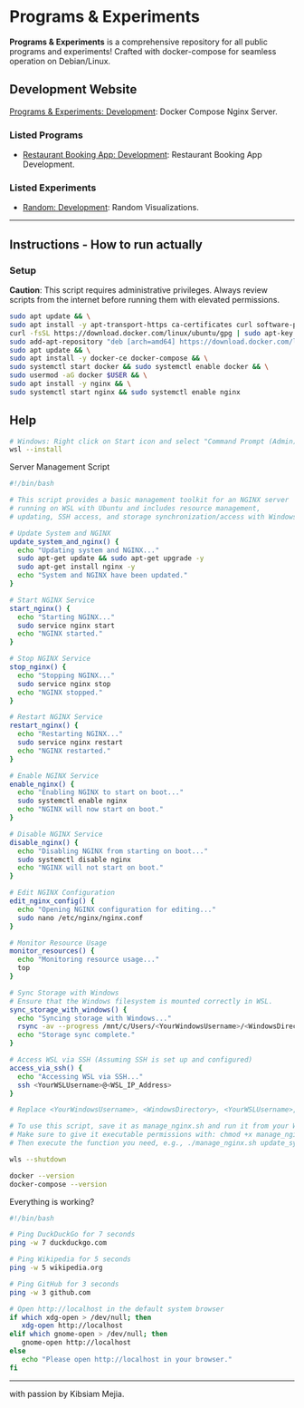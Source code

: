 # Programs & Experiments

**Programs & Experiments** is a comprehensive repository for all public programs and experiments! Crafted with docker-compose for seamless operation on Debian/Linux.

## Development Website

[Programs & Experiments: Development](https://kibsaimmejia.github.io/Programs): Docker Compose Nginx Server.

### Listed Programs

- [Restaurant Booking App: Development](https://kibsaimmejia.github.io/Programs/RestaurantBooking): Restaurant Booking App Development.

### Listed Experiments

- [Random: Development](https://kibsaimmejia.github.io/Programs/Random): Random Visualizations.

---

## Instructions - How to run actually

### Setup

**Caution**: This script requires administrative privileges. Always review scripts from the internet before running them with elevated permissions.

``` bash
sudo apt update && \
sudo apt install -y apt-transport-https ca-certificates curl software-properties-common && \
curl -fsSL https://download.docker.com/linux/ubuntu/gpg | sudo apt-key add - && \
sudo add-apt-repository "deb [arch=amd64] https://download.docker.com/linux/ubuntu $(lsb_release -cs) stable" && \
sudo apt update && \
sudo apt install -y docker-ce docker-compose && \
sudo systemctl start docker && sudo systemctl enable docker && \
sudo usermod -aG docker $USER && \
sudo apt install -y nginx && \
sudo systemctl start nginx && sudo systemctl enable nginx
```

## Help

``` bash
# Windows: Right click on Start icon and select "Command Prompt (Admin)"
wsl --install
```
Server Management Script
``` bash
#!/bin/bash

# This script provides a basic management toolkit for an NGINX server
# running on WSL with Ubuntu and includes resource management,
# updating, SSH access, and storage synchronization/access with Windows.

# Update System and NGINX
update_system_and_nginx() {
  echo "Updating system and NGINX..."
  sudo apt-get update && sudo apt-get upgrade -y
  sudo apt-get install nginx -y
  echo "System and NGINX have been updated."
}

# Start NGINX Service
start_nginx() {
  echo "Starting NGINX..."
  sudo service nginx start
  echo "NGINX started."
}

# Stop NGINX Service
stop_nginx() {
  echo "Stopping NGINX..."
  sudo service nginx stop
  echo "NGINX stopped."
}

# Restart NGINX Service
restart_nginx() {
  echo "Restarting NGINX..."
  sudo service nginx restart
  echo "NGINX restarted."
}

# Enable NGINX Service
enable_nginx() {
  echo "Enabling NGINX to start on boot..."
  sudo systemctl enable nginx
  echo "NGINX will now start on boot."
}

# Disable NGINX Service
disable_nginx() {
  echo "Disabling NGINX from starting on boot..."
  sudo systemctl disable nginx
  echo "NGINX will not start on boot."
}

# Edit NGINX Configuration
edit_nginx_config() {
  echo "Opening NGINX configuration for editing..."
  sudo nano /etc/nginx/nginx.conf
}

# Monitor Resource Usage
monitor_resources() {
  echo "Monitoring resource usage..."
  top
}

# Sync Storage with Windows
# Ensure that the Windows filesystem is mounted correctly in WSL.
sync_storage_with_windows() {
  echo "Syncing storage with Windows..."
  rsync -av --progress /mnt/c/Users/<YourWindowsUsername>/<WindowsDirectory> /home/<YourWSLUsername>/<TargetDirectory>
  echo "Storage sync complete."
}

# Access WSL via SSH (Assuming SSH is set up and configured)
access_via_ssh() {
  echo "Accessing WSL via SSH..."
  ssh <YourWSLUsername>@<WSL_IP_Address>
}

# Replace <YourWindowsUsername>, <WindowsDirectory>, <YourWSLUsername>, <TargetDirectory>, and <WSL_IP_Address> with your specific details.

# To use this script, save it as manage_nginx.sh and run it from your WSL terminal.
# Make sure to give it executable permissions with: chmod +x manage_nginx.sh
# Then execute the function you need, e.g., ./manage_nginx.sh update_system_and_nginx

```
``` bash
wls --shutdown
```
``` bash
docker --version
docker-compose --version
```
Everything is working?
``` bash
#!/bin/bash

# Ping DuckDuckGo for 7 seconds
ping -w 7 duckduckgo.com

# Ping Wikipedia for 5 seconds
ping -w 5 wikipedia.org

# Ping GitHub for 3 seconds
ping -w 3 github.com

# Open http://localhost in the default system browser
if which xdg-open > /dev/null; then
   xdg-open http://localhost
elif which gnome-open > /dev/null; then
   gnome-open http://localhost
else
   echo "Please open http://localhost in your browser."
fi
```
---

with passion by Kibsiam Mejia.
